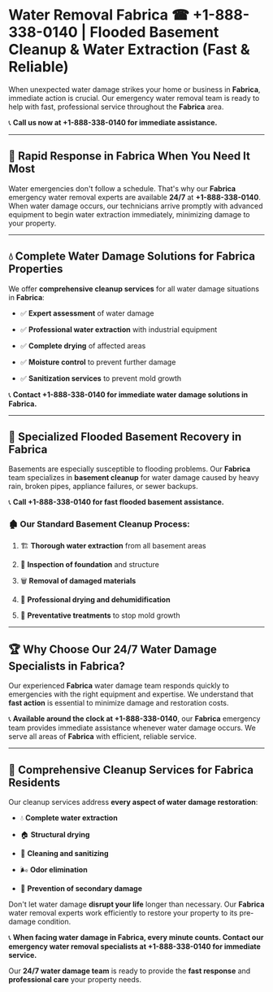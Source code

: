 # Water Removal Fabrica ☎ +1-888-338-0140 | Flooded Basement Cleanup & Water Extraction (Fast & Reliable)

When unexpected water damage strikes your home or business in **Fabrica**, immediate action is crucial. Our emergency water removal team is ready to help with fast, professional service throughout the **Fabrica** area. 

📞 **Call us now at +1-888-338-0140 for immediate assistance.**
---
## 🚀 Rapid Response in Fabrica When You Need It Most
Water emergencies don't follow a schedule. That's why our **Fabrica** emergency water removal experts are available **24/7** at **+1-888-338-0140**. When water damage occurs, our technicians arrive promptly with advanced equipment to begin water extraction immediately, minimizing damage to your property.
---
## 💧 Complete Water Damage Solutions for Fabrica Properties
We offer **comprehensive cleanup services** for all water damage situations in **Fabrica**:
- ✅ **Expert assessment** of water damage  
- ✅ **Professional water extraction** with industrial equipment  
- ✅ **Complete drying** of affected areas  
- ✅ **Moisture control** to prevent further damage  
- ✅ **Sanitization services** to prevent mold growth  
📞 **Contact +1-888-338-0140 for immediate water damage solutions in Fabrica.**
---
## 🌊 Specialized Flooded Basement Recovery in Fabrica
Basements are especially susceptible to flooding problems. Our **Fabrica** team specializes in **basement cleanup** for water damage caused by heavy rain, broken pipes, appliance failures, or sewer backups. 
📞 **Call +1-888-338-0140 for fast flooded basement assistance.**
### 🏚️ Our Standard Basement Cleanup Process:
1. 🏗️ **Thorough water extraction** from all basement areas  
2. 🔎 **Inspection of foundation** and structure  
3. 🗑️ **Removal of damaged materials**  
4. 💨 **Professional drying and dehumidification**  
5. 🚫 **Preventative treatments** to stop mold growth  
---
## 🏆 Why Choose Our 24/7 Water Damage Specialists in Fabrica?
Our experienced **Fabrica** water damage team responds quickly to emergencies with the right equipment and expertise. We understand that **fast action** is essential to minimize damage and restoration costs.
📞 **Available around the clock at +1-888-338-0140**, our **Fabrica** emergency team provides immediate assistance whenever water damage occurs. We serve all areas of **Fabrica** with efficient, reliable service.
---
## 🧹 Comprehensive Cleanup Services for Fabrica Residents
Our cleanup services address **every aspect of water damage restoration**:
- 💧 **Complete water extraction**  
- 🏠 **Structural drying**  
- 🧼 **Cleaning and sanitizing**  
- 🌬️ **Odor elimination**  
- 🚫 **Prevention of secondary damage**  
Don't let water damage **disrupt your life** longer than necessary. Our **Fabrica** water removal experts work efficiently to restore your property to its pre-damage condition.
📞 **When facing water damage in Fabrica, every minute counts. Contact our emergency water removal specialists at +1-888-338-0140 for immediate service.**
Our **24/7 water damage team** is ready to provide the **fast response** and **professional care** your property needs.
